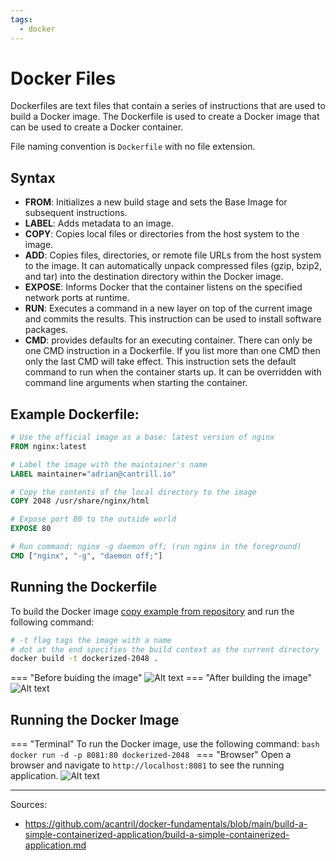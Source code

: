 ```yaml
---
tags:
  - docker
---
```


# Docker Files

Dockerfiles are text files that contain a series of instructions that are used
to build a Docker image. The Dockerfile is used to create a Docker image that
can be used to create a Docker container. 

File naming convention is `Dockerfile` with no file extension.

## Syntax

- **FROM**: Initializes a new build stage and sets the Base Image for
  subsequent instructions. 
- **LABEL**: Adds metadata to an image.
- **COPY**: Copies local files or directories from the host system to the image.
-  **ADD**: Copies files, directories, or remote file URLs from the host system
   to the image. It can automatically unpack compressed files (gzip, bzip2, and
   tar) into the destination directory within the Docker image.
- **EXPOSE**: Informs Docker that the container listens on the specified network
  ports at runtime.
- **RUN**: Executes a command in a new layer on top of the current image and
  commits the results. This instruction can be used to install software packages.
- **CMD**: provides defaults for an executing container. There can only be one
  CMD instruction in a Dockerfile. If you list more than one CMD then only the
  last CMD will take effect. This instruction sets the default command to run
  when the container starts up. It can be overridden with command line
  arguments when starting the container. 

##  Example Dockerfile:
```dockerfile
# Use the official image as a base: latest version of nginx
FROM nginx:latest

# Label the image with the maintainer's name
LABEL maintainer="adrian@cantrill.io" 

# Copy the contents of the local directory to the image
COPY 2048 /usr/share/nginx/html

# Expose port 80 to the outside world
EXPOSE 80

# Run command: nginx -g daemon off; (run nginx in the foreground)
CMD ["nginx", "-g", "daemon off;"]
```

## Running the Dockerfile
To build the Docker image [copy example from
repository](https://github.com/acantril/docker-fundamentals) and run the
following command:
```bash
# -t flag tags the image with a name
# dot at the end specifies the build context as the current directory
docker build -t dockerized-2048 .
```
=== "Before buiding the image"
    ![Alt text](Notes/docs/Technologies/Docker/assets/image-11.png)
=== "After building the image"
    ![Alt text](Notes/docs/Technologies/Docker/assets/image-12.png)

## Running the Docker Image
=== "Terminal"
    To run the Docker image, use the following command:
    ```bash
    docker run -d -p 8081:80 dockerized-2048
    ```
=== "Browser"
    Open a browser and navigate to `http://localhost:8081` to see the
    running application.
    ![Alt text](Notes/docs/Technologies/Docker/assets/image-13.png)

--- 

Sources:

- <https://github.com/acantril/docker-fundamentals/blob/main/build-a-simple-containerized-application/build-a-simple-containerized-application.md> 